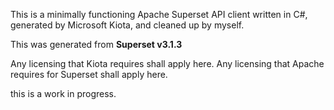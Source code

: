 This is a minimally functioning Apache Superset API client written in C#, generated by Microsoft Kiota, and cleaned up by myself. 

This was generated from **Superset v3.1.3**


Any licensing that Kiota requires shall apply here.
Any licensing that Apache requires for Superset shall apply here.

this is a work in progress. 
